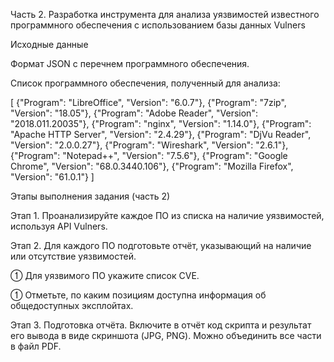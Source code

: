 Часть 2. Разработка инструмента для анализа уязвимостей
известного программного обеспечения с использованием базы
данных Vulners

Исходные данные

Формат JSON с перечнем программного обеспечения.

Список программного обеспечения, полученный для анализа:

[
{"Program": "LibreOffice", "Version": "6.0.7"},
{"Program": "7zip", "Version": "18.05"},
{"Program": "Adobe Reader", "Version":
"2018.011.20035"},
{"Program": "nginx", "Version": "1.14.0"},
{"Program": "Apache HTTP Server", "Version":
"2.4.29"},
{"Program": "DjVu Reader", "Version":
"2.0.0.27"},
{"Program": "Wireshark", "Version": "2.6.1"},
{"Program": "Notepad++", "Version": "7.5.6"},
{"Program": "Google Chrome", "Version":
"68.0.3440.106"},
{"Program": "Mozilla Firefox", "Version":
"61.0.1"}
]

Этапы выполнения задания (часть 2)

Этап 1. Проанализируйте каждое ПО из списка на наличие уязвимостей, используя API
Vulners.

Этап 2. Для каждого ПО подготовьте отчёт, указывающий на наличие или отсутствие
уязвимостей.

 Для уязвимого ПО укажите список CVE.

 Отметьте, по каким позициям доступна информация об общедоступных
эксплойтах.

Этап 3. Подготовка отчёта. Включите в отчёт код скрипта и результат его вывода в
виде скриншота (JPG, PNG). Можно объединить все части в файл PDF.

